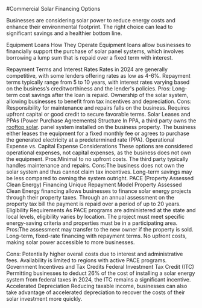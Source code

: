 #Commercial Solar Financing Options

Businesses are considering solar power to reduce energy costs and enhance their environmental
footprint. The right choice can lead to significant savings and a healthier bottom line.


Equipment Loans
How They Operate
Equipment loans allow businesses to financially support the purchase of solar panel systems,
which involves borrowing a lump sum that is repaid over a fixed term with interest.


Repayment Terms and Interest Rates
Rates in 2024 are generally competitive, with some lenders offering rates as low as 4-6%.
Repayment terms typically range from 5 to 10 years, with interest rates varying based on the
business’s creditworthiness and the lender's policies.
Pros: Long-term cost savings after the loan is repaid.
Ownership of the solar system, allowing businesses to benefit from tax incentives and
depreciation.
Cons: Responsibility for maintenance and repairs falls on the business.
Requires upfront capital or good credit to secure favorable terms.
Solar Leases and PPAs (Power Purchase Agreements)
Structure
In PPA, a third party owns the [rooftop solar](https://www.orbenergy.com/residential-rooftop-solar/). panel system installed on the business property. The
business either leases the equipment for a fixed monthly fee or agrees to purchase the generated
electricity at a predetermined rate (PPA).
Operational Expense vs. Capital Expense Considerations
These options are considered operational expenses, not capital expenses, as the business does not
own the equipment.
Pros:Minimal to no upfront costs.
The third party typically handles maintenance and repairs.
Cons:The business does not own the solar system and thus cannot claim tax incentives.
Long-term savings may be less compared to owning the system outright.
PACE (Property Assessed Clean Energy) Financing
Unique Repayment Model
Property Assessed Clean Energy financing allows businesses to finance solar energy projects
through their property taxes. Through an annual assessment on the property tax bill the payment
is repaid over a period of up to 20 years.
Eligibility Requirements
As PACE programs are administered at the state and local levels, eligibility varies by location.
The project must meet specific energy-saving criteria and properties must be in a participating
area.
Pros:The assessment may transfer to the new owner if the property is sold.
Long-term, fixed-rate financing with repayment terms.
No upfront costs, making solar power accessible to more businesses.


Cons: Potentially higher overall costs due to interest and administrative fees.
Availability is limited to regions with active PACE programs.
Government Incentives and Tax Credits
Federal Investment Tax Credit (ITC)
Permitting businesses to deduct 26% of the cost of installing a solar energy system from federal
taxes in 2024, the ITC remains a significant incentive.
Accelerated Depreciation
Reducing taxable income, businesses can also take advantage of accelerated depreciation to
recover the costs of their solar investment more quickly.



